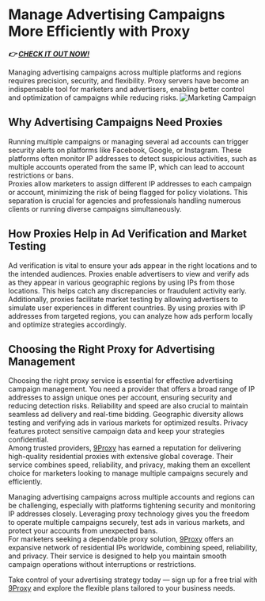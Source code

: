 # Manage Advertising Campaigns More Efficiently with Proxy  

***👉 [CHECK IT OUT NOW!](https://9proxyofficial.short.gy/home-github-james2k4)*** 

Managing advertising campaigns across multiple platforms and regions requires precision, security, and flexibility. Proxy servers have become an indispensable tool for marketers and advertisers, enabling better control and optimization of campaigns while reducing risks.
![Marketing Campaign](https://www.marketingtutor.net/wp-content/uploads/2019/09/marketing-campaign-explained.jpg)

## Why Advertising Campaigns Need Proxies  
Running multiple campaigns or managing several ad accounts can trigger security alerts on platforms like Facebook, Google, or Instagram. These platforms often monitor IP addresses to detect suspicious activities, such as multiple accounts operated from the same IP, which can lead to account restrictions or bans.  
Proxies allow marketers to assign different IP addresses to each campaign or account, minimizing the risk of being flagged for policy violations. This separation is crucial for agencies and professionals handling numerous clients or running diverse campaigns simultaneously.  

## How Proxies Help in Ad Verification and Market Testing  
Ad verification is vital to ensure your ads appear in the right locations and to the intended audiences. Proxies enable advertisers to view and verify ads as they appear in various geographic regions by using IPs from those locations. This helps catch any discrepancies or fraudulent activity early.  
Additionally, proxies facilitate market testing by allowing advertisers to simulate user experiences in different countries. By using proxies with IP addresses from targeted regions, you can analyze how ads perform locally and optimize strategies accordingly.

## Choosing the Right Proxy for Advertising Management  
Choosing the right proxy service is essential for effective advertising campaign management. You need a provider that offers a broad range of IP addresses to assign unique ones per account, ensuring security and reducing detection risks. Reliability and speed are also crucial to maintain seamless ad delivery and real-time bidding. Geographic diversity allows testing and verifying ads in various markets for optimized results. Privacy features protect sensitive campaign data and keep your strategies confidential.  
Among trusted providers, [9Proxy](https://9proxyofficial.short.gy/home-github-james2k4) has earned a reputation for delivering high-quality residential proxies with extensive global coverage. Their service combines speed, reliability, and privacy, making them an excellent choice for marketers looking to manage multiple campaigns securely and efficiently.

Managing advertising campaigns across multiple accounts and regions can be challenging, especially with platforms tightening security and monitoring IP addresses closely. Leveraging proxy technology gives you the freedom to operate multiple campaigns securely, test ads in various markets, and protect your accounts from unexpected bans.  
For marketers seeking a dependable proxy solution, [9Proxy](https://9proxyofficial.short.gy/home-github-james2k4) offers an expansive network of residential IPs worldwide, combining speed, reliability, and privacy. Their service is designed to help you maintain smooth campaign operations without interruptions or restrictions.  

Take control of your advertising strategy today — sign up for a free trial with [9Proxy](https://9proxyofficial.short.gy/pricing-github-james2k4) and explore the flexible plans tailored to your business needs.
